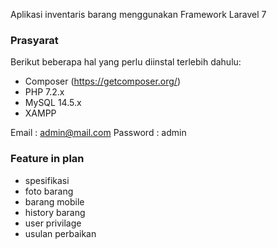 Aplikasi inventaris barang menggunakan Framework Laravel 7

### Prasyarat

Berikut beberapa hal yang perlu diinstal terlebih dahulu:

-   Composer (https://getcomposer.org/)
-   PHP 7.2.x
-   MySQL 14.5.x
-   XAMPP


Email       : admin@mail.com
Password    : admin

### Feature in plan

-   spesifikasi
-   foto barang
-   barang mobile
-   history barang
-   user privilage
-   usulan perbaikan